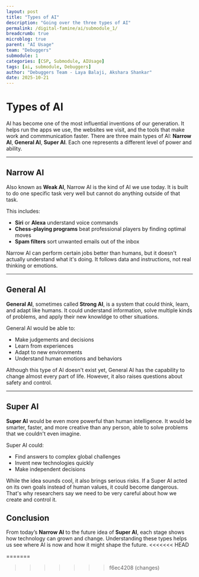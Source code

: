 ```yaml
---
layout: post
title: "Types of AI"
description: "Going over the three types of AI"
permalink: /digital-famine/ai/submodule_1/
breadcrumb: true
microblog: true
parent: "AI Usage"
team: "Debuggers"
submodule: 1
categories: [CSP, Submodule, AIUsage]
tags: [ai, submodule, Debuggers]
author: "Debuggers Team - Laya Balaji, Akshara Shankar"
date: 2025-10-21
---
```


# Types of AI

AI has become one of the most influential inventions of our generation. It helps run the apps we use, the websites we visit, and the tools that make work and commmunication faster. There are three main types of AI: **Narrow AI**, **General AI**, **Super AI**. Each one represents a different level of power and ability.

---

## Narrow AI

Also known as **Weak AI**, Narrow AI is the kind of AI we use today. It is built to do one specific task very well but cannot do anything outside of that task.

This includes:
- **Siri** or **Alexa** understand voice commands
- **Chess-playing programs** beat professional players by finding optimal moves
- **Spam filters** sort unwanted emails out of the inbox

Narrow AI can perform certain jobs better than humans, but it doesn't actually understand what it's doing. It follows data and instructions, not real thinking or emotions.

---

## General AI

**General AI**, sometimes called **Strong AI**, is a system that could think, learn, and adapt like humans. It could understand information, solve multiple kinds of problems, and apply their new knowldge to other situations.

General AI would be able to:
- Make judgements and decisions
- Learn from experiences
- Adapt to new environments
- Understand human emotions and behaviors

Although this type of AI doesn't exist yet, General AI has the capability to change almost every part of life. However, it also raises questions about safety and control.

---

## Super AI

**Super AI** would be even more powerful than human intelligence. It would be smarter, faster, and more creative than any person, able to solve problems that we couldn't even imagine.

Super AI could:
- Find answers to complex global challenges
- Invent new technologies quickly
- Make independent decisions

While the idea sounds cool, it also brings serious risks. If a Super AI acted on its own goals instead of human values, it could become dangerous. That's why researchers say we need to be very careful about how we create and control it.

## Conclusion

From today’s **Narrow AI** to the future idea of **Super AI**, each stage shows how technology can grown and change. Understanding these types helps us see where AI is now and how it might shape the future.
<<<<<<< HEAD

=======
>>>>>>> f6ec4208 (changes)

